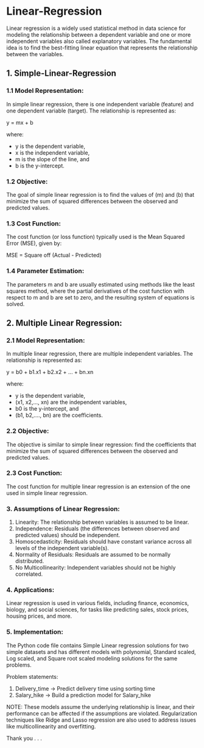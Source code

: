 # Linear-Regression

Linear regression is a widely used statistical method in data science for modeling the relationship between a dependent variable and one or more independent variables also called explanatory variables. The fundamental idea is to find the best-fitting linear equation that represents the relationship between the variables.

## 1. Simple-Linear-Regression

### 1.1 Model Representation:
In simple linear regression, there is one independent variable (feature) and one dependent variable (target). The relationship is represented as:

y = mx + b

where:
- y is the dependent variable,
- x is the independent variable,
- m is the slope of the line, and
- b is the y-intercept.

### 1.2 Objective:
The goal of simple linear regression is to find the values of \(m\) and \(b\) that minimize the sum of squared differences between the observed and predicted values.

### 1.3 Cost Function:
The cost function (or loss function) typically used is the Mean Squared Error (MSE), given by:

MSE = Square off (Actual - Predicted)

### 1.4 Parameter Estimation:
The parameters m and b are usually estimated using methods like the least squares method, where the partial derivatives of the cost function with respect to m and b are set to zero, and the resulting system of equations is solved.

## 2. Multiple Linear Regression:

### 2.1 Model Representation:
In multiple linear regression, there are multiple independent variables. The relationship is represented as:

y = b0 + b1.x1 + b2.x2 + ... + bn.xn

where:
- y is the dependent variable,
- (x1, x2,..., xn) are the independent variables,
- b0 is the y-intercept, and
- (b1, b2,...., bn) are the coefficients.

### 2.2 Objective:
The objective is similar to simple linear regression: find the coefficients that minimize the sum of squared differences between the observed and predicted values.

### 2.3 Cost Function:
The cost function for multiple linear regression is an extension of the one used in simple linear regression.

### 3. Assumptions of Linear Regression:

1. Linearity: The relationship between variables is assumed to be linear.
2. Independence: Residuals (the differences between observed and predicted values) should be independent.
3. Homoscedasticity: Residuals should have constant variance across all levels of the independent variable(s).
4. Normality of Residuals: Residuals are assumed to be normally distributed.
5. No Multicollinearity: Independent variables should not be highly correlated.

### 4. Applications:

Linear regression is used in various fields, including finance, economics, biology, and social sciences, for tasks like predicting sales, stock prices, housing prices, and more.

### 5. Implementation:

The Python code file contains Simple Linear regression solutions for two simple datasets and has different models with polynomial, Standard scaled, Log scaled, and Square root scaled modeling solutions for the same problems.

Problem statements:
1) Delivery_time -> Predict delivery time using sorting time 
2) Salary_hike -> Build a prediction model for Salary_hike

NOTE: These models assume the underlying relationship is linear, and their performance can be affected if the assumptions are violated. Regularization techniques like Ridge and Lasso regression are also used to address issues like multicollinearity and overfitting.

Thank you . . .
